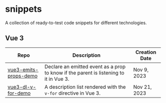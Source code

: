 # snippets

A collection of ready-to-test code snippets for different technologies.

## Vue 3

| Repo                                                                             | Description                                                                           | Creation Date |
| -------------------------------------------------------------------------------- | ------------------------------------------------------------------------------------- | ------------- |
| [vue3-emits-props-demo](https://codeberg.org/joaopalmeiro/vue3-emits-props-demo) | Declare an emitted event as a prop to know if the parent is listening to it in Vue 3. | Nov 9, 2023   |
| [vue3-dl-v-for-demo](https://codeberg.org/joaopalmeiro/vue3-dl-v-for-demo)       | A description list rendered with the `v-for` directive in Vue 3.                      | Nov 21, 2023  |
